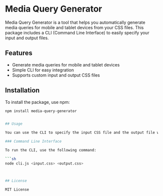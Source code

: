 # Media Query Generator

Media Query Generator is a tool that helps you automatically generate media queries for mobile and tablet devices from your CSS files. This package includes a CLI (Command Line Interface) to easily specify your input and output files.

## Features

- Generate media queries for mobile and tablet devices
- Simple CLI for easy integration
- Supports custom input and output CSS files

## Installation

To install the package, use npm:

```sh
npm install media-query-generator


## Usage

You can use the CLI to specify the input CSS file and the output file where the media queries should be generated.

### Command Line Interface

To run the CLI, use the following command:

```sh
node cli.js <input.css> <output.css>



## License

MIT License


